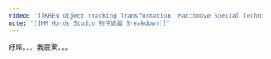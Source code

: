 ```yaml
---
video: "[[KREN Object tracking Transformation  Matchmove Special Technique_1080pFHR.mp4]]"
note: "[[MM Horde Studio 物件追蹤 Breakdown]]"
---
```

好屌。。。我震驚。。。


